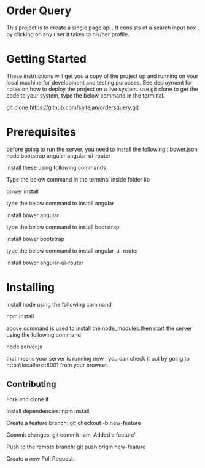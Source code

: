 # Order Query
This project is to create a single page api . It consists of a search input box , by clicking on any user it takes to his/her profile.

# Getting Started
These instructions will get you a copy of the project up and running on your local machine for development and testing purposes. See deployment for notes on how to deploy the project on a live system. use git clone to get the code to your system, type the below command in the terminal.

git clone https://github.com/saitejan/ordersquery.git

# Prerequisites
before going to run the server, you need to install the following : bower.json node bootstrap angular angular-ui-router

install these using following commands

Type the below command in the terminal inside folder lib

bower install

type the below command to install angular

install bower angular

type the below command to install bootstrap

install bower bootstrap

type the below command to install angular-ui-router

install bower angular-ui-router

# Installing
install node using the following command

npm install

above command is used to install the node_modules.then start the server using the following command

node server.js

that means your server is running now , you can check it out by going to http://localhost:8001 from your browser.

## Contributing
Fork and clone it

Install dependencies: npm install

Create a feature branch: git checkout -b new-feature

Commit changes: git commit -am 'Added a feature'

Push to the remote branch: git push origin new-feature

Create a new Pull Request.

